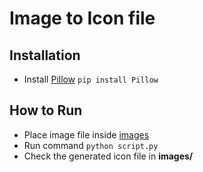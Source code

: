# Image to Icon file

## Installation 
- Install [Pillow](https://pillow.readthedocs.io/en/stable/) ```pip install Pillow```

## How to Run
- Place image file inside [images](https://github.com/tariqkhan051/FreestyleTools/tree/main/image-to-icon/images)
- Run command ```python script.py```
- Check the generated icon file in **images/**
